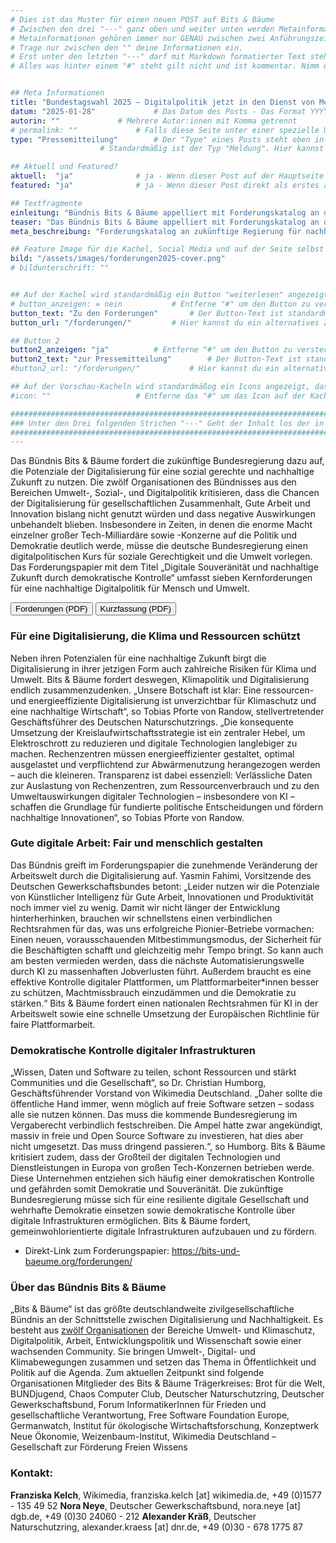 ```yaml
---
# Dies ist das Muster für einen neuen POST auf Bits & Bäume
# Zwischen den drei "---" ganz oben und weiter unten werden Metainformationen eingetragen.
# Metainformationen gehören immer nur GENAU zwischen zwei Anführungszeichen.
# Trage nur zwischen den "" deine Informationen ein.
# Erst unter den letzten "---" darf mit Markdown formatierter Text stehen.
# Alles was hinter einem "#" steht gilt nicht und ist kommentar. Nimm ein "#" weg, wenn du die jeweilige information dahinter festlegen willst.


## Meta Informationen
title: "Bundestagswahl 2025 – Digitalpolitik jetzt in den Dienst von Mensch und Umwelt stellen"
datum: "2025-01-28" 			# Das Datum des Posts - Das Format YYYY-MM-DD muss eingehalten werden!
autorin: ""				# Mehrere Autor:innen mit Komma getrennt
# permalink: ""				# Falls diese Seite unter einer spezielle URL erreichbar sein soll und nicht unter /posts/datei-name
type: "Pressemitteilung"		# Der "Type" eines Posts steht oben in den Kacheln und auf der Seite ganz oben.
					# Standardmäßig ist der Typ "Meldung". Hier kannst du das ändern z.B. "Bericht" oder "Jobangebot" etc.

## Aktuell und Featured?
aktuell:  "ja" 				# ja - Wenn dieser Post auf der Hauptseite unter Aktuelles auftauchen soll (falls er nicht featured ist)
featured: "ja"  			# ja - Wenn dieser Post direkt als erstes auf der Landing Page angezeigt werden soll, ansonsten "nein" oder Zeile löschen

## Textfragmente
einleitung: "Bündnis Bits & Bäume appelliert mit Forderungskatalog an die zukünftige Bundesregierung für eine nachhaltige und sozial gerechte Digitalisierung."				# Die Einleitung erscheint auf der Seite noch vor den Autor:innen und dem Feature Image
teaser: "Das Bündnis Bits & Bäume appelliert mit Forderungskatalog an die zukünftige Bundesregierung für eine nachhaltige und sozial gerechte Digitalisierung."				# Der Teaser wird auf den Kacheln als Anreißertext angezeigt. 
meta_beschreibung: "Forderungskatalog an zukünftige Regierung für nachhaltige und sozial gerechte Digitalisierung." 			# ≤135 Zeichen Beschreibugnstext der in Social Media und Suchergebnissen unter dem Titel angezeigt wird (also extern)

## Feature Image für die Kachel, Social Media und auf der Seite selbst
bild: "/assets/images/forderungen2025-cover.png"
# bildunterschrift: ""


## Auf der Kachel wird standardmäßig ein Button "weiterlesen" angezeigt. Dieser kann hier angepasst oder versteckt werden
# button_anzeigen: = nein 			# Entferne "#" um den Button zu verstecken
button_text: "Zu den Forderungen"		# Der Button-Text ist standardmäßig "weiterlesen"
button_url: "/forderungen/"			# Hier kannst du ein alternatives Ziel z.B. eine extern URL angeben

## Button 2
button2_anzeigen: "ja" 			# Entferne "#" um den Button zu verstecken
button2_text: "zur Pressemitteilung"		# Der Button-Text ist standardmäßig "weiterlesen"
#button2_url: "/forderungen/"			# Hier kannst du ein alternatives Ziel z.B. eine extern URL angeben

## Auf der Vorschau-Kacheln wird standardmäßog ein Icons angezeigt, das kann hier abgeschaltet werden.
#icon: ""					# Entferne das "#" um das Icon auf der Kachel auszuschalten

#########################################################################################################
### Unter den Drei folgenden Strichen "---" Geht der Inhalt los der in Markdown formatiert sein darf! ###
#########################################################################################################
---
```

Das Bündnis Bits & Bäume fordert die zukünftige Bundesregierung dazu auf, die Potenziale der Digitalisierung für eine sozial gerechte und nachhaltige Zukunft zu nutzen. Die zwölf Organisationen des Bündnisses aus den Bereichen Umwelt-, Sozial-, und Digitalpolitik kritisieren, dass die Chancen der Digitalisierung für gesellschaftlichen Zusammenhalt, Gute Arbeit und Innovation bislang nicht genutzt würden und dass negative Auswirkungen unbehandelt blieben. Insbesondere in Zeiten, in denen die enorme Macht einzelner großer Tech-Milliardäre sowie 
-Konzerne auf die Politik und Demokratie deutlich werde, müsse die deutsche Bundesregierung einen digitalpolitischen Kurs für soziale Gerechtigkeit und die Umwelt vorlegen. Das Forderungspapier mit dem Titel „Digitale Souveränität und nachhaltige Zukunft durch demokratische Kontrolle“ umfasst sieben Kernforderungen für eine nachhaltige Digitalpolitik für Mensch und Umwelt.

<a href="{{ site.url }}/assets/images/pdfs/Bits-und-Baeume_Politische-Forderungen-2025.pdf"><button class="btn-dark">Forderungen (PDF)</button></a>
<a href="{{ site.url }}/assets/images/pdfs/Bits-und-Baeume_Politische-Forderungen-2025-Kurzfassung.pdf"><button class="btn-dark">Kurzfassung (PDF)</button></a>




### Für eine Digitalisierung, die Klima und Ressourcen schützt 
Neben ihren Potenzialen für eine nachhaltige Zukunft birgt die Digitalisierung in ihrer jetzigen Form auch zahlreiche Risiken für Klima und Umwelt. Bits & Bäume fordert deswegen, Klimapolitik und Digitalisierung endlich zusammenzudenken. „Unsere Botschaft ist klar: Eine ressourcen- und energieeffiziente Digitalisierung ist unverzichtbar für Klimaschutz und eine nachhaltige Wirtschaft“, so Tobias Pforte von Randow, stellvertretender Geschäftsführer des Deutschen Naturschutzrings. „Die konsequente Umsetzung der Kreislaufwirtschaftsstrategie ist ein zentraler Hebel, um Elektroschrott zu reduzieren und digitale Technologien langlebiger zu machen. Rechenzentren müssen energieeffizienter gestaltet, optimal ausgelastet und verpflichtend zur Abwärmenutzung herangezogen werden – auch die kleineren. Transparenz ist dabei essenziell: Verlässliche Daten zur Auslastung von Rechenzentren, zum Ressourcenverbrauch und zu den Umweltauswirkungen digitaler Technologien – insbesondere von KI – schaffen die Grundlage für fundierte politische Entscheidungen und fördern nachhaltige Innovationen“, so Tobias Pforte von Randow. 

### Gute digitale Arbeit: Fair und menschlich gestalten 
Das Bündnis greift im Forderungspapier die zunehmende Veränderung der Arbeitswelt durch die Digitalisierung auf. Yasmin Fahimi, Vorsitzende des Deutschen Gewerkschaftsbundes betont: „Leider nutzen wir die Potenziale von Künstlicher Intelligenz für Gute Arbeit, Innovationen und Produktivität noch immer viel zu wenig. Damit wir nicht länger der Entwicklung hinterherhinken, brauchen wir schnellstens einen verbindlichen Rechtsrahmen für das, was uns erfolgreiche Pionier-Betriebe vormachen: Einen neuen, vorausschauenden Mitbestimmungsmodus, der Sicherheit für die Beschäftigten schafft und gleichzeitig mehr Tempo bringt. So kann auch am besten vermieden werden, dass die nächste Automatisierungswelle durch KI zu massenhaften Jobverlusten führt. Außerdem braucht es eine effektive Kontrolle digitaler Plattformen, um Plattformarbeiter*innen besser zu schützen, Machtmissbrauch einzudämmen und die Demokratie zu stärken.“ Bits & Bäume fordert einen nationalen Rechtsrahmen für KI in der Arbeitswelt sowie eine schnelle Umsetzung der Europäischen Richtlinie für faire Plattformarbeit.

### Demokratische Kontrolle digitaler Infrastrukturen 
„Wissen, Daten und Software zu teilen, schont Ressourcen und stärkt Communities und die Gesellschaft“, so Dr. Christian Humborg, Geschäftsführender Vorstand von Wikimedia Deutschland. „Daher sollte die öffentliche Hand immer, wenn möglich auf freie Software setzen – sodass alle sie nutzen können. Das muss die kommende Bundesregierung im Vergaberecht verbindlich festschreiben. Die Ampel hatte zwar angekündigt, massiv in freie und Open Source Software zu investieren, hat dies aber nicht umgesetzt. Das muss dringend passieren.“, so Humborg. 
Bits & Bäume kritisiert zudem, dass der Großteil der digitalen Technologien und Dienstleistungen in Europa von großen Tech-Konzernen betrieben werde. Diese Unternehmen entziehen sich häufig einer demokratischen Kontrolle und gefährden somit Demokratie und Souveränität. Die zukünftige Bundesregierung müsse sich für eine resiliente digitale Gesellschaft und wehrhafte Demokratie einsetzen sowie demokratische Kontrolle über digitale Infrastrukturen ermöglichen. Bits & Bäume fordert, gemeinwohlorientierte digitale Infrastrukturen aufzubauen und zu fördern. 

  * Direkt-Link zum Forderungspapier: https://bits-und-baeume.org/forderungen/

### Über das Bündnis Bits & Bäume
„Bits & Bäume“ ist das größte deutschlandweite zivilgesellschaftliche Bündnis an der Schnittstelle zwischen Digitalisierung und Nachhaltigkeit. Es besteht aus <a href="/traegerkreis/">zwölf Organisationen</a> der Bereiche Umwelt- und Klimaschutz, Digitalpolitik, Arbeit, Entwicklungspolitik und Wissenschaft sowie einer wachsenden Community. Sie bringen Umwelt-, Digital- und Klimabewegungen zusammen und setzen das Thema in Öffentlichkeit und Politik auf die Agenda.
Zum aktuellen Zeitpunkt sind folgende Organisationen Mitglieder des Bits & Bäume Trägerkreises:
Brot für die Welt, BUNDjugend, Chaos Computer Club, Deutscher Naturschutzring, Deutscher Gewerkschaftsbund, Forum InformatikerInnen für Frieden und gesellschaftliche Verantwortung, Free Software Foundation Europe, Germanwatch, Institut für ökologische Wirtschaftsforschung, Konzeptwerk Neue Ökonomie, Weizenbaum-Institut, Wikimedia Deutschland – Gesellschaft zur Förderung Freien Wissens

### Kontakt:
**Franziska Kelch**, Wikimedia, franziska.kelch [at] wikimedia.de, +49 (0)1577 - 135 49 52
**Nora Neye**, Deutscher Gewerkschaftsbund, nora.neye [at] dgb.de, +49 (0)30 24060 - 212
**Alexander Kräß**, Deutscher Naturschutzring, alexander.kraess [at] dnr.de, +49 (0)30 - 678 1775 87 










